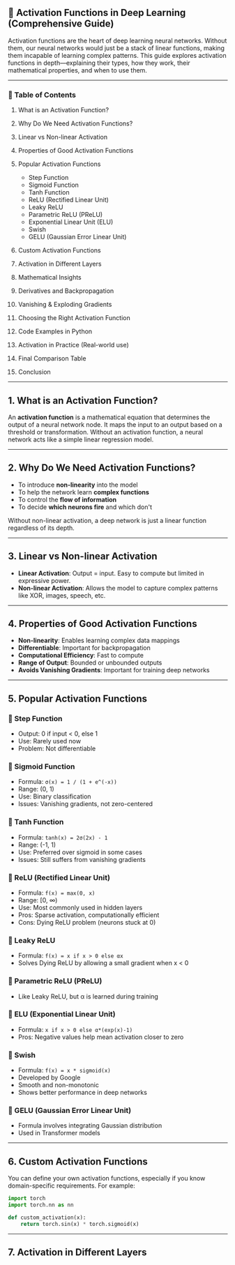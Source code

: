 
## 🌟 Activation Functions in Deep Learning (Comprehensive Guide)

Activation functions are the heart of deep learning neural networks. Without them, our neural networks would just be a stack of linear functions, making them incapable of learning complex patterns. This guide explores activation functions in depth—explaining their types, how they work, their mathematical properties, and when to use them.

---

### 📌 Table of Contents

1. What is an Activation Function?
2. Why Do We Need Activation Functions?
3. Linear vs Non-linear Activation
4. Properties of Good Activation Functions
5. Popular Activation Functions

   * Step Function
   * Sigmoid Function
   * Tanh Function
   * ReLU (Rectified Linear Unit)
   * Leaky ReLU
   * Parametric ReLU (PReLU)
   * Exponential Linear Unit (ELU)
   * Swish
   * GELU (Gaussian Error Linear Unit)
6. Custom Activation Functions
7. Activation in Different Layers
8. Mathematical Insights
9. Derivatives and Backpropagation
10. Vanishing & Exploding Gradients
11. Choosing the Right Activation Function
12. Code Examples in Python
13. Activation in Practice (Real-world use)
14. Final Comparison Table
15. Conclusion

---

## 1. What is an Activation Function?

An **activation function** is a mathematical equation that determines the output of a neural network node. It maps the input to an output based on a threshold or transformation. Without an activation function, a neural network acts like a simple linear regression model.

---

## 2. Why Do We Need Activation Functions?

* To introduce **non-linearity** into the model
* To help the network learn **complex functions**
* To control the **flow of information**
* To decide **which neurons fire** and which don't

Without non-linear activation, a deep network is just a linear function regardless of its depth.

---

## 3. Linear vs Non-linear Activation

* **Linear Activation**: Output = input. Easy to compute but limited in expressive power.
* **Non-linear Activation**: Allows the model to capture complex patterns like XOR, images, speech, etc.

---

## 4. Properties of Good Activation Functions

* **Non-linearity**: Enables learning complex data mappings
* **Differentiable**: Important for backpropagation
* **Computational Efficiency**: Fast to compute
* **Range of Output**: Bounded or unbounded outputs
* **Avoids Vanishing Gradients**: Important for training deep networks

---

## 5. Popular Activation Functions

### 🔹 Step Function

* Output: 0 if input < 0, else 1
* Use: Rarely used now
* Problem: Not differentiable

### 🔹 Sigmoid Function

* Formula: `σ(x) = 1 / (1 + e^(-x))`
* Range: (0, 1)
* Use: Binary classification
* Issues: Vanishing gradients, not zero-centered

### 🔹 Tanh Function

* Formula: `tanh(x) = 2σ(2x) - 1`
* Range: (-1, 1)
* Use: Preferred over sigmoid in some cases
* Issues: Still suffers from vanishing gradients

### 🔹 ReLU (Rectified Linear Unit)

* Formula: `f(x) = max(0, x)`
* Range: \[0, ∞)
* Use: Most commonly used in hidden layers
* Pros: Sparse activation, computationally efficient
* Cons: Dying ReLU problem (neurons stuck at 0)

### 🔹 Leaky ReLU

* Formula: `f(x) = x if x > 0 else αx`
* Solves Dying ReLU by allowing a small gradient when x < 0

### 🔹 Parametric ReLU (PReLU)

* Like Leaky ReLU, but α is learned during training

### 🔹 ELU (Exponential Linear Unit)

* Formula: `x if x > 0 else α*(exp(x)-1)`
* Pros: Negative values help mean activation closer to zero

### 🔹 Swish

* Formula: `f(x) = x * sigmoid(x)`
* Developed by Google
* Smooth and non-monotonic
* Shows better performance in deep networks

### 🔹 GELU (Gaussian Error Linear Unit)

* Formula involves integrating Gaussian distribution
* Used in Transformer models

---

## 6. Custom Activation Functions

You can define your own activation functions, especially if you know domain-specific requirements. For example:

```python
import torch
import torch.nn as nn

def custom_activation(x):
    return torch.sin(x) * torch.sigmoid(x)
```

---

## 7. Activation in Different Layers
